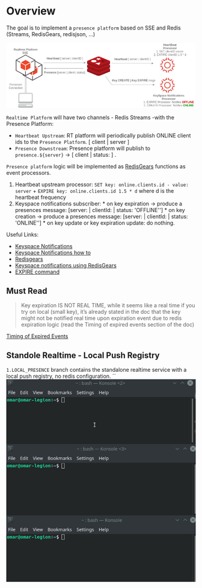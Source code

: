 # Overview
The goal is to implement a `presence platform` based on SSE and Redis (Streams, RedisGears, redisjson, ...)

![Diagram](images/redis-presence.png)

`Realtime Platform` will have two channels - Redis Streams -with the Presence Platform: 
* `Heartbeat Upstream`: RT platform will periodically publish ONLINE client ids to the `Presence Platform`. [ client | server ]
* `Presence Downstream`: Presence platform will publish to `presence.${server}` ->  [ client | status: ] . 

`Presence platform` logic will be implemented as [RedisGears](https://oss.redis.com/redisgears) functions as event processors.

1. Heartbeat upstream processor: `SET key: online.clients.id - value: server` + `EXPIRE key: online.clients.id 1.5 * d` where d is the heartbeat frequency
2. Keyspace notifications subscriber:
        * on key expiration -> produce a presences message: [server: | clientId: | status: 'OFFLINE'']
        * on key creation -> produce a presences message: [server: | clientId: | status: 'ONLINE'']
        * on key update or key expiration update: do nothing. 

Useful Links: 
* [Keyspace Notifications](https://redis.io/docs/manual/keyspace-notifications/)
* [Keyspace Notifications how to](https://medium.com/nerd-for-tech/redis-getting-notified-when-a-key-is-expired-or-changed-ca3e1f1c7f0a)
* [Redisgears](https://oss.redis.com/redisgears) 
* [Keyspace notifications using RedisGears](https://medium.com/@vsharathis/redis-journey-and-keyspace-notification-processing-using-redisgears-6811edb888f8)
* [EXPIRE command](https://redis.io/commands/expire/)


## Must Read
> Key expiration IS NOT REAL TIME, while it seems like a real time if you try on local (small key), it’s already stated in the doc that the key might not be notified real time upon expiration event due to redis expiration logic (read the Timing of expired events section of the doc)

[Timing of Expired Events](https://redis.io/docs/manual/keyspace-notifications/#timing-of-expired-events)


## Standole Realtime - Local Push Registry
`1.LOCAL_PRESENCE` branch contains the standalone realtime service with a local push registry, no redis configuration.  ``
![3 client](./images/realtime-presence-1.gif)
